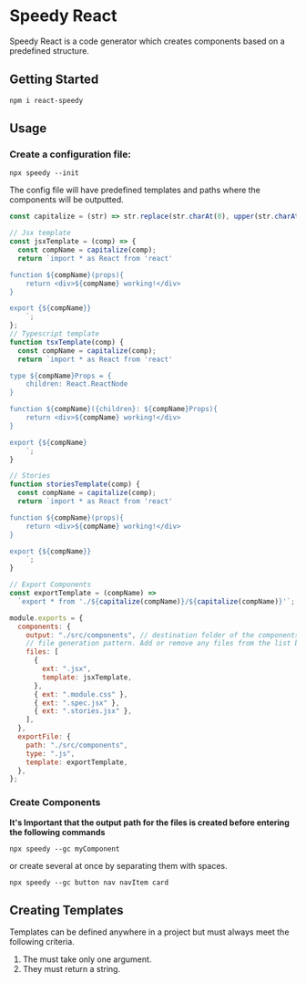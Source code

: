 # Speedy React

Speedy React is a code generator which creates components based on a predefined structure.

## Getting Started

```
npm i react-speedy
```

## Usage

### **Create a configuration file**:

```
npx speedy --init
```

The config file will have predefined templates and paths where the components will be outputted.

```js
const capitalize = (str) => str.replace(str.charAt(0), upper(str.charAt(0)));

// Jsx template
const jsxTemplate = (comp) => {
  const compName = capitalize(comp);
  return `import * as React from 'react'

function ${compName}(props){
    return <div>${compName} working!</div>
}

export {${compName}}
    `;
};
// Typescript template
function tsxTemplate(comp) {
  const compName = capitalize(comp);
  return `import * as React from 'react'

type ${compName}Props = {
    children: React.ReactNode
}  

function ${compName}({children}: ${compName}Props){
    return <div>${compName} working!</div>
}

export {${compName}
    `;
}

// Stories
function storiesTemplate(comp) {
  const compName = capitalize(comp);
  return `import * as React from 'react'

function ${compName}(props){
    return <div>${compName} working!</div>
}

export {${compName}}
    `;
}

// Export Components
const exportTemplate = (compName) =>
  `export * from './${capitalize(compName)}/${capitalize(compName)}'`;

module.exports = {
  components: {
    output: "./src/components", // destination folder of the components
    // file generation pattern. Add or remove any files from the list below.
    files: [
      {
        ext: ".jsx",
        template: jsxTemplate,
      },
      { ext: ".module.css" },
      { ext: ".spec.jsx" },
      { ext: ".stories.jsx" },
    ],
  },
  exportFile: {
    path: "./src/components",
    type: ".js",
    template: exportTemplate,
  },
};
```

### **Create Components**

**It's Important that the output path for the files is created before entering the following commands**

```
npx speedy --gc myComponent
```

or create several at once by separating them with spaces.

```
npx speedy --gc button nav navItem card
```

## **Creating Templates**

Templates can be defined anywhere in a project but must always meet the following criteria.

1. The must take only one argument.
2. They must return a string.
